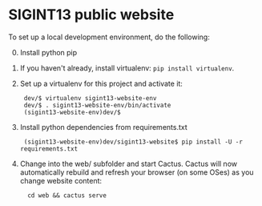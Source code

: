 SIGINT13 public website
=======================

To set up a local development environment, do the following:

0. Install python pip
1. If you haven't already, install virtualenv: ``pip install virtualenv``.
2. Set up a virtualenv for this project and activate it:

        dev/$ virtualenv sigint13-website-env
        dev/$ . sigint13-website-env/bin/activate
        (sigint13-website-env)dev/$

3. Install python dependencies from requirements.txt

        (sigint13-website-env)dev/sigint13-website$ pip install -U -r requirements.txt

4. Change into the web/ subfolder and start Cactus. Cactus will now automatically rebuild and refresh your browser (on some OSes) as you change website content:

         cd web && cactus serve



